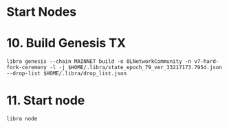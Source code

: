 # Start Nodes

# 10. Build Genesis TX
```
libra genesis --chain MAINNET build -o 0LNetworkCommunity -n v7-hard-fork-ceremony -l -j $HOME/.libra/state_epoch_79_ver_33217173.795d.json --drop-list $HOME/.libra/drop_list.json
```

# 11. Start node

```
libra node
```
